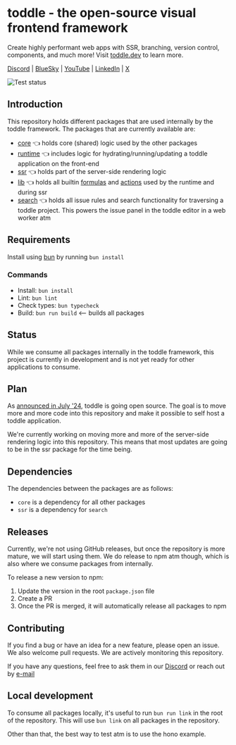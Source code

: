 # toddle - the open-source visual frontend framework

Create highly performant web apps with SSR, branching, version control, components, and much more! Visit [toddle.dev](https://toddle.dev?utm_medium=web&utm_source=GitHub) to learn more.

[Discord](https://discord.com/invite/svBKYZf3UR) | [BlueSky](https://bsky.app/profile/toddle.dev) | [YouTube](https://youtube.com/@toddledev) | [LinkedIn](https://www.linkedin.com/company/toddledev) | [X](https://x.com/toddledev/)

![Test status](https://github.com/toddledev/toddle/actions/workflows/test.yml/badge.svg)

## Introduction

This repository holds different packages that are used internally by the toddle framework. The packages that are currently available are:

- [core](https://www.npmjs.com/package/@toddledev/core) 👈 holds core (shared) logic used by the other packages
- [runtime](https://www.npmjs.com/package/@toddledev/runtime) 👈 includes logic for hydrating/running/updating a toddle application on the front-end
- [ssr](https://www.npmjs.com/package/@toddledev/ssr) 👈 holds part of the server-side rendering logic
- [lib](https://www.npmjs.com/package/@toddledev/std-lib) 👈 holds all builtin [formulas](https://toddle.dev/docs/formula-editor) and [actions](https://toddle.dev/docs/workflows) used by the runtime and during ssr
- [search](https://www.npmjs.com/package/@toddledev/search) 👈 holds all issue rules and search functionality for traversing a toddle project. This powers the issue panel in the toddle editor in a web worker atm

## Requirements

Install using [bun](https://bun.sh/) by running `bun install`

### Commands

- Install: `bun install`
- Lint: `bun lint`
- Check types: `bun typecheck`
- Build: `bun run build` <-- builds all packages

## Status

While we consume all packages internally in the toddle framework, this project is currently in development and is not yet ready for other applications to consume.

## Plan

As [announced in July '24](https://toddle.dev/blog/toddle-is-soon-open-source), toddle is going open source. The goal is to move more and more code into this repository and make it possible to self host a toddle application.

We're currently working on moving more and more of the server-side rendering logic into this repository. This means that most updates are going to be in the ssr package for the time being.

## Dependencies

The dependencies between the packages are as follows:

- `core` is a dependency for all other packages
- `ssr` is a dependency for `search`

## Releases

Currently, we're not using GitHub releases, but once the repository is more mature, we will start using them. We do release to npm atm though, which is also where we consume packages from internally.

To release a new version to npm:

1. Update the version in the root `package.json` file
2. Create a PR
3. Once the PR is merged, it will automatically release all packages to npm

## Contributing

If you find a bug or have an idea for a new feature, please open an issue. We also welcome pull requests. We are actively monitoring this repository.

If you have any questions, feel free to ask them in our [Discord](https://discord.com/invite/svBKYZf3UR) or reach out by [e-mail](mailto:hello@toddle.dev)

## Local development

To consume all packages locally, it's useful to run `bun run link` in the root of the repository. This will use `bun link` on all packages in the repository.

Other than that, the best way to test atm is to use the hono example.
